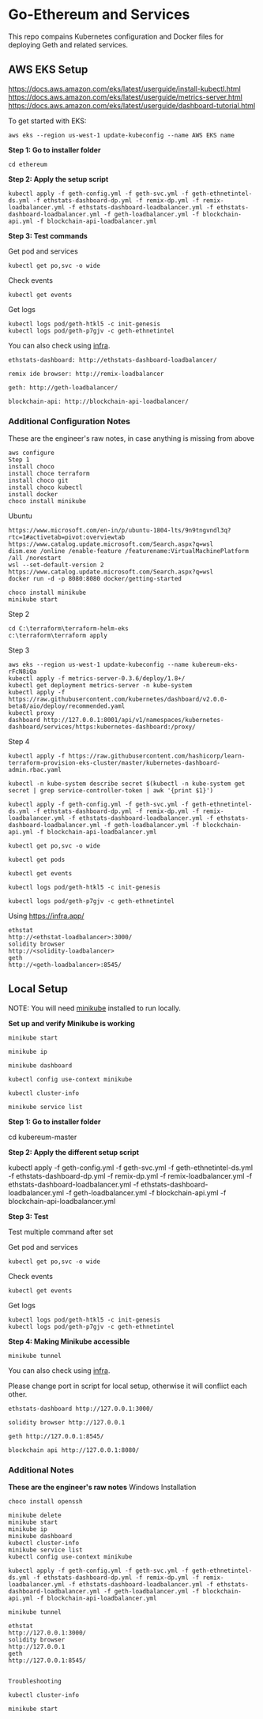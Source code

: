 # Go-Ethereum and Services
This repo compains Kubernetes configuration and Docker files for deploying Geth and related services.

## AWS EKS Setup
https://docs.aws.amazon.com/eks/latest/userguide/install-kubectl.html
https://docs.aws.amazon.com/eks/latest/userguide/metrics-server.html
https://docs.aws.amazon.com/eks/latest/userguide/dashboard-tutorial.html

To get started with EKS:
```
aws eks --region us-west-1 update-kubeconfig --name AWS EKS name
```

**Step 1: Go to installer folder**
```
cd ethereum
```

**Step 2: Apply the setup script**
```
kubectl apply -f geth-config.yml -f geth-svc.yml -f geth-ethnetintel-ds.yml -f ethstats-dashboard-dp.yml -f remix-dp.yml -f remix-loadbalancer.yml -f ethstats-dashboard-loadbalancer.yml -f ethstats-dashboard-loadbalancer.yml -f geth-loadbalancer.yml -f blockchain-api.yml -f blockchain-api-loadbalancer.yml
```

**Step 3: Test commands**

Get pod and services
```
kubectl get po,svc -o wide
```

Check events
```
kubectl get events
```

Get logs
```
kubectl logs pod/geth-htkl5 -c init-genesis
kubectl logs pod/geth-p7gjv -c geth-ethnetintel
```

You can also check using [infra](https://infra.app/). 

```
ethstats-dashboard: http://ethstats-dashboard-loadbalancer/

remix ide browser: http://remix-loadbalancer

geth: http://geth-loadbalancer/

blockchain-api: http://blockchain-api-loadbalancer/
```

### Additional Configuration Notes
These are the engineer's raw notes, in case anything is missing from above
```
aws configure 
Step 1
install choco
install choce terraform
install choco git
install choco kubectl
install docker
choco install minikube
```

Ubuntu   
```
https://www.microsoft.com/en-in/p/ubuntu-1804-lts/9n9tngvndl3q?rtc=1#activetab=pivot:overviewtab
https://www.catalog.update.microsoft.com/Search.aspx?q=wsl
dism.exe /online /enable-feature /featurename:VirtualMachinePlatform /all /norestart
wsl --set-default-version 2
https://www.catalog.update.microsoft.com/Search.aspx?q=wsl
docker run -d -p 8080:8080 docker/getting-started
```
```
choco install minikube
minikube start
```

Step 2
```
cd C:\terraform\terraform-helm-eks
c:\terraform\terraform apply
```

Step 3
```
aws eks --region us-west-1 update-kubeconfig --name kubereum-eks-rFcN8iQa
kubectl apply -f metrics-server-0.3.6/deploy/1.8+/
kubectl get deployment metrics-server -n kube-system
kubectl apply -f https://raw.githubusercontent.com/kubernetes/dashboard/v2.0.0-beta8/aio/deploy/recommended.yaml
kubectl proxy
dashboard http://127.0.0.1:8001/api/v1/namespaces/kubernetes-dashboard/services/https:kubernetes-dashboard:/proxy/
```

Step 4

```
kubectl apply -f https://raw.githubusercontent.com/hashicorp/learn-terraform-provision-eks-cluster/master/kubernetes-dashboard-admin.rbac.yaml

kubectl -n kube-system describe secret $(kubectl -n kube-system get secret | grep service-controller-token | awk '{print $1}')

kubectl apply -f geth-config.yml -f geth-svc.yml -f geth-ethnetintel-ds.yml -f ethstats-dashboard-dp.yml -f remix-dp.yml -f remix-loadbalancer.yml -f ethstats-dashboard-loadbalancer.yml -f ethstats-dashboard-loadbalancer.yml -f geth-loadbalancer.yml -f blockchain-api.yml -f blockchain-api-loadbalancer.yml

kubectl get po,svc -o wide

kubectl get pods

kubectl get events

kubectl logs pod/geth-htkl5 -c init-genesis

kubectl logs pod/geth-p7gjv -c geth-ethnetintel
```

Using https://infra.app/
```
ethstat
http://<ethstat-loadbalancer>:3000/
solidity browser
http://<solidity-loadbalancer>
geth
http://<geth-loadbalancer>:8545/
```

## Local Setup

NOTE: You will need [minikube](https://v1-18.docs.kubernetes.io/docs/tasks/tools/install-minikube/) installed to run locally.

**Set up and verify Minikube is working**
```
minikube start

minikube ip

minikube dashboard

kubectl config use-context minikube

kubectl cluster-info

minikube service list
```

**Step 1: Go to installer folder**

cd kubereum-master

**Step 2: Apply the different setup script**

kubectl apply -f geth-config.yml -f geth-svc.yml -f geth-ethnetintel-ds.yml -f ethstats-dashboard-dp.yml -f remix-dp.yml -f remix-loadbalancer.yml -f ethstats-dashboard-loadbalancer.yml -f ethstats-dashboard-loadbalancer.yml -f geth-loadbalancer.yml -f blockchain-api.yml -f blockchain-api-loadbalancer.yml

**Step 3: Test**

Test multiple command after set

Get pod and services
```
kubectl get po,svc -o wide
```

Check events
```
kubectl get events
```

Get logs
```
kubectl logs pod/geth-htkl5 -c init-genesis
kubectl logs pod/geth-p7gjv -c geth-ethnetintel
```

**Step 4: Making Minikube accessible**
```
minikube tunnel
```

You can also check using [infra](https://infra.app/). 

Please change port in script for local setup, otherwise it will conflict each other.
```
ethstats-dashboard http://127.0.0.1:3000/

solidity browser http://127.0.0.1

geth http://127.0.0.1:8545/

blockchain api http://127.0.0.1:8080/
```

### Additional Notes
**These are the engineer's raw notes**
Windows Installation
```
choco install openssh

minikube delete
minikube start
minikube ip
minikube dashboard
kubectl cluster-info
minikube service list
kubectl config use-context minikube

kubectl apply -f geth-config.yml -f geth-svc.yml -f geth-ethnetintel-ds.yml -f ethstats-dashboard-dp.yml -f remix-dp.yml -f remix-loadbalancer.yml -f ethstats-dashboard-loadbalancer.yml -f ethstats-dashboard-loadbalancer.yml -f geth-loadbalancer.yml -f blockchain-api.yml -f blockchain-api-loadbalancer.yml

minikube tunnel

ethstat
http://127.0.0.1:3000/
solidity browser
http://127.0.0.1
geth
http://127.0.0.1:8545/


Troubleshooting

kubectl cluster-info

minikube start
```
